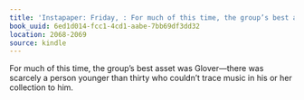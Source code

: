 ```yaml
---
title: 'Instapaper: Friday, : For much of this time, the group’s best asset was Glover—the…'
book_uuid: 6ed1d014-fcc1-4cd1-aabe-7bb69df3dd32
location: 2068-2069
source: kindle
---
```


For much of this time, the group’s best asset was Glover—there was scarcely a person younger than thirty who couldn’t trace music in his or her collection to him.